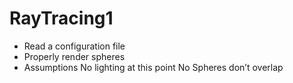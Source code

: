 # RayTracing1

-	Read a configuration file
-	Properly render spheres
-	Assumptions
	No lighting at this point
No Spheres don’t overlap
